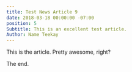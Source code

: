 ```yaml
---
title: Test News Article 9
date: 2018-03-18 00:00:00 -07:00
position: 5
Subtitle: This is an excellent test article.
Author: Name Teekay
---
```


This is the article. Pretty awesome, right?

The end.
